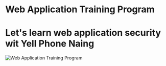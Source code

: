 # Web Application Training Program
# Let's learn web application security wit Yell Phone Naing

![Web Application Training Program](https://cdn.dribbble.com/users/4599418/screenshots/9521088/ninja_cyber_4x.jpg)

